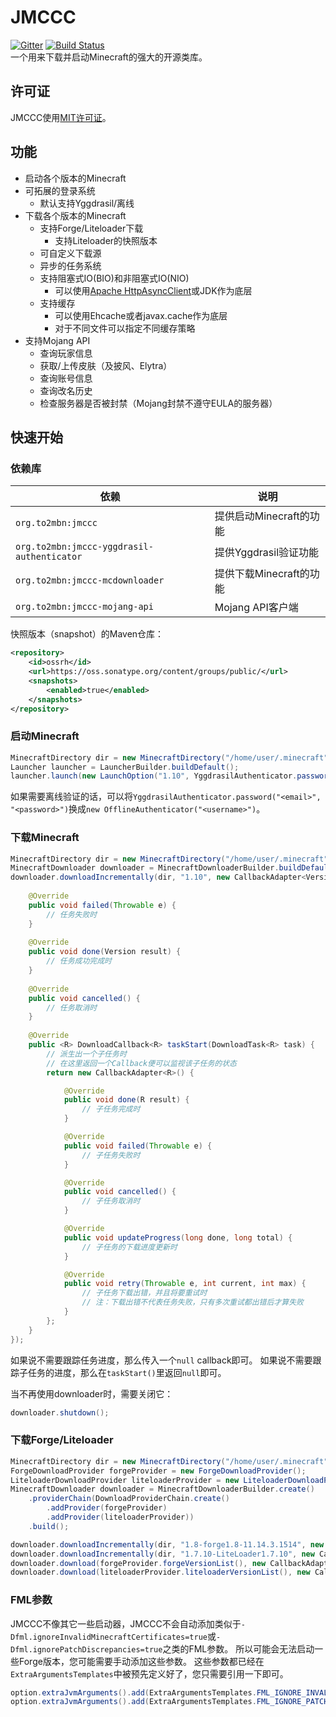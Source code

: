 # JMCCC
[![Gitter](https://badges.gitter.im/Join%20Chat.svg)](https://gitter.im/Southern-InfinityStudio/JMCCC?utm_source=badge&utm_medium=badge&utm_campaign=pr-badge) [![Build Status](https://travis-ci.org/to2mbn/JMCCC.svg?branch=master)](https://travis-ci.org/to2mbn/JMCCC)<br/>
一个用来下载并启动Minecraft的强大的开源类库。

## 许可证
JMCCC使用[MIT许可证](https://to2mbn.github.io/jmccc/LICENSE.txt)。

## 功能
 * 启动各个版本的Minecraft
 * 可拓展的登录系统
   * 默认支持Yggdrasil/离线
 * 下载各个版本的Minecraft
   * 支持Forge/Liteloader下载
     * 支持Liteloader的快照版本
   * 可自定义下载源
   * 异步的任务系统
   * 支持阻塞式IO(BIO)和非阻塞式IO(NIO)
     * 可以使用[Apache HttpAsyncClient](http://hc.apache.org/httpcomponents-asyncclient-dev/)或JDK作为底层
   * 支持缓存
     * 可以使用Ehcache或者javax.cache作为底层
     * 对于不同文件可以指定不同缓存策略
 * 支持Mojang API
   * 查询玩家信息
   * 获取/上传皮肤（及披风、Elytra）
   * 查询账号信息
   * 查询改名历史
   * 检查服务器是否被封禁（Mojang封禁不遵守EULA的服务器）

## 快速开始
### 依赖库
|依赖                                      |说明                     |
|------------------------------------------|------------------------|
|`org.to2mbn:jmccc`                        |提供启动Minecraft的功能  |
|`org.to2mbn:jmccc-yggdrasil-authenticator`|提供Yggdrasil验证功能    |
|`org.to2mbn:jmccc-mcdownloader`           |提供下载Minecraft的功能  |
|`org.to2mbn:jmccc-mojang-api`             |Mojang API客户端        |

快照版本（snapshot）的Maven仓库：
```xml
<repository>
	<id>ossrh</id>
	<url>https://oss.sonatype.org/content/groups/public/</url>
	<snapshots>
		<enabled>true</enabled>
	</snapshots>
</repository>
```

### 启动Minecraft
```java
MinecraftDirectory dir = new MinecraftDirectory("/home/user/.minecraft");
Launcher launcher = LauncherBuilder.buildDefault();
launcher.launch(new LaunchOption("1.10", YggdrasilAuthenticator.password("<email>", "<password>"), dir));
```
如果需要离线验证的话，可以将`YggdrasilAuthenticator.password("<email>", "<password>")`换成`new OfflineAuthenticator("<username>")`。

### 下载Minecraft
```java
MinecraftDirectory dir = new MinecraftDirectory("/home/user/.minecraft");
MinecraftDownloader downloader = MinecraftDownloaderBuilder.buildDefault();
downloader.downloadIncrementally(dir, "1.10", new CallbackAdapter<Version>() {
	
	@Override
	public void failed(Throwable e) {
		// 任务失败时
	}
	
	@Override
	public void done(Version result) {
		// 任务成功完成时
	}
	
	@Override
	public void cancelled() {
		// 任务取消时
	}
	
	@Override
	public <R> DownloadCallback<R> taskStart(DownloadTask<R> task) {
		// 派生出一个子任务时
		// 在这里返回一个Callback便可以监视该子任务的状态
		return new CallbackAdapter<R>() {

			@Override
			public void done(R result) {
				// 子任务完成时
			}

			@Override
			public void failed(Throwable e) {
				// 子任务失败时
			}

			@Override
			public void cancelled() {
				// 子任务取消时
			}

			@Override
			public void updateProgress(long done, long total) {
				// 子任务的下载进度更新时
			}

			@Override
			public void retry(Throwable e, int current, int max) {
				// 子任务下载出错，并且将要重试时
				// 注：下载出错不代表任务失败，只有多次重试都出错后才算失败
			}
		};
	}
});
```

如果说不需要跟踪任务进度，那么传入一个`null` callback即可。
如果说不需要跟踪子任务的进度，那么在`taskStart()`里返回`null`即可。

当不再使用downloader时，需要关闭它：
```java
downloader.shutdown();
```

### 下载Forge/Liteloader
```java
MinecraftDirectory dir = new MinecraftDirectory("/home/user/.minecraft");
ForgeDownloadProvider forgeProvider = new ForgeDownloadProvider();
LiteloaderDownloadProvider liteloaderProvider = new LiteloaderDownloadProvider();
MinecraftDownloader downloader = MinecraftDownloaderBuilder.create()
	.providerChain(DownloadProviderChain.create()
		.addProvider(forgeProvider)
		.addProvider(liteloaderProvider))
	.build();

downloader.downloadIncrementally(dir, "1.8-forge1.8-11.14.3.1514", new CallbackAdapter<Version>() {...});
downloader.downloadIncrementally(dir, "1.7.10-LiteLoader1.7.10", new CallbackAdapter<Version>() {...});
downloader.download(forgeProvider.forgeVersionList(), new CallbackAdapter<ForgeVersionList>() {...});
downloader.download(liteloaderProvider.liteloaderVersionList(), new CallbackAdapter<LiteloaderVersionList>() {...});
```

### FML参数
JMCCC不像其它一些启动器，JMCCC不会自动添加类似于`-Dfml.ignoreInvalidMinecraftCertificates=true`或`-Dfml.ignorePatchDiscrepancies=true`之类的FML参数。
所以可能会无法启动一些Forge版本，您可能需要手动添加这些参数。
这些参数都已经在`ExtraArgumentsTemplates`中被预先定义好了，您只需要引用一下即可。
```java
option.extraJvmArguments().add(ExtraArgumentsTemplates.FML_IGNORE_INVALID_MINECRAFT_CERTIFICATES);
option.extraJvmArguments().add(ExtraArgumentsTemplates.FML_IGNORE_PATCH_DISCREPANCISE);
```


